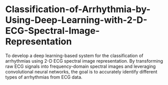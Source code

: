 # Classification-of-Arrhythmia-by-Using-Deep-Learning-with-2-D-ECG-Spectral-Image-Representation
To develop a deep learning-based system for the classification of arrhythmias using 2-D ECG spectral image representation. By transforming raw ECG signals into frequency-domain spectral images and leveraging convolutional neural networks, the goal is to accurately identify different types of arrhythmias from ECG data. 
